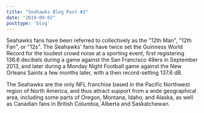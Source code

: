 ```yaml
---
title: "Seahawks Blog Post #2"
date: "2019-09-02"
posttype: 'blog'
---
```


Seahawks fans have been referred to collectively as the "12th Man", "12th Fan", or "12s". The Seahawks' fans have twice set the Guinness World Record for the loudest crowd noise at a sporting event, first registering 136.6 decibels during a game against the San Francisco 49ers in September 2013, and later during a Monday Night Football game against the New Orleans Saints a few months later, with a then record-setting 137.6 dB. 

The Seahawks are the only NFL franchise based in the Pacific Northwest region of North America, and thus attract support from a wide geographical area, including some parts of Oregon, Montana, Idaho, and Alaska, as well as Canadian fans in British Columbia, Alberta and Saskatchewan.